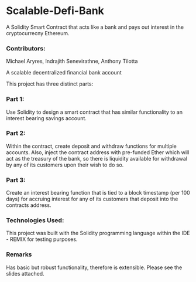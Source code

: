 # Scalable-Defi-Bank
A Solidity Smart Contract that acts like a bank and pays out interest in the cryptocurrecny Ethereum.

###

### Contributors:
Michael Aryres, Indrajith Senevirathne, Anthony Tilotta

A scalable decentralized financial bank account

This project has three distinct parts:

### Part 1: 
Use Solidity to design a smart contract that has similar functionality to an interest bearing savings account.

### Part 2: 
Within the contract, create deposit and withdraw functions for multiple accounts. Also, inject the contract address with pre-funded Ether which will act as the treasury of the bank, so there is liquidity available for withdrawal by any of its customers upon their wish to do so.

### Part 3: 
Create an interest bearing function that is tied to a block timestamp (per 100 days) for accruing interest for any of its customers that deposit into the contracts address.

### Technologies Used:
This project was built with the Solidity programming language within the IDE - REMIX for testing purposes.

### Remarks
Has basic but robust functionality, therefore is extensible. Please see the slides attached.
